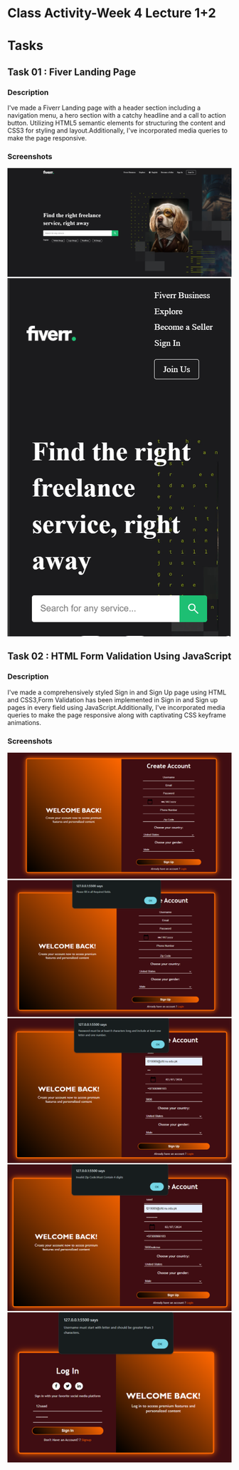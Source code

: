 # Class Activity-Week 4 Lecture 1+2
# Tasks
## Task 01 : Fiver Landing Page
### Description
I've made a Fiverr Landing page with a header section including a navigation menu, a hero section with a
catchy headline and a call to action button. Utilizing HTML5 semantic elements for structuring the content and
CSS3 for styling and layout.Additionally, I've incorporated media queries to make the page responsive.

### Screenshots
![alt text](<Task 01 Screenshot 1.png>)
![alt text](<Task 01 Screenshot 2.png>)

## Task 02 : HTML Form Validation Using JavaScript
### Description
I've made a comprehensively styled Sign in and Sign Up page using HTML and CSS3,Form Validation has been implemented in Sign in and Sign up pages in every field using JavaScript.Additionally, I've incorporated media queries to make the page responsive along with captivating CSS keyframe animations.

### Screenshots
![alt text](<Task 01 Screenshot 1-1.png>)
![alt text](<Task 01 Screenshot 2-1.png>)
![alt text](<Task 01 Screenshot 3.png>)
![alt text](<Task 01 Screenshot 4.png>)
![alt text](<Task 01 Screenshot 6.png>)



